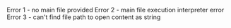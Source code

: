 Error 1 - no main file provided
Error 2 - main file execution interpreter error
Error 3 - can't find file path to open content as string